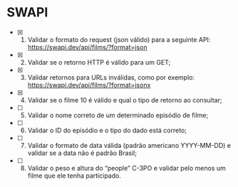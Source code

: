 # SWAPI

- [x] 1. Validar o formato do request (json válido) para a seguinte API:  <https://swapi.dev/api/films/?format=json>

- [x] 2. Validar se o retorno HTTP é válido para um GET;

- [x] 3. Validar retornos para URLs inválidas, como por exemplo: <https://swapi.dev/api/films/?format=jsonx>

- [x] 4. Validar se o filme 10 é válido e qual o tipo de retorno ao consultar;

- [ ] 5. Validar o nome correto de um determinado episódio de filme;

- [ ] 6. Validar o ID do episódio e o tipo do dado está correto;

- [ ] 7. Validar o formato de data válida (padrão americano YYYY-MM-DD) e validar se a data não é padrão Brasil;

- [ ] 8. Validar o peso e altura do “people” C-3PO e validar pelo menos um filme que  ele tenha participado.
